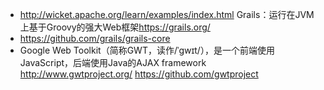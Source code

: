 + <http://wicket.apache.org/learn/examples/index.html>
Grails：运行在JVM上基于Groovy的强大Web框架<https://grails.org/>
+ <https://github.com/grails/grails-core>
+ Google Web Toolkit（简称GWT，读作/ˈɡwɪt/），是一个前端使用JavaScript，后端使用Java的AJAX framework
<http://www.gwtproject.org/>
<https://github.com/gwtproject>
